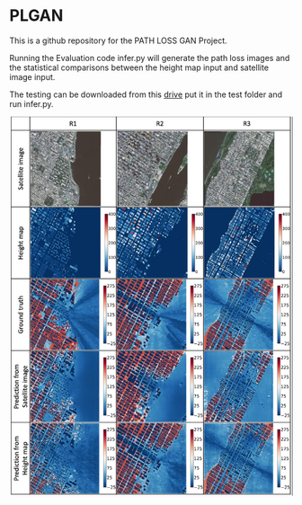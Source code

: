 # PLGAN 

This is a github repository for the PATH LOSS GAN Project.

Running the Evaluation code infer.py will generate the path loss images and the statistical comparisons between the height map input and satellite image input.

The testing can be downloaded from this [drive](https://drive.google.com/drive/folders/1DgGqWcX1VYvIf8YDjjmr6WHAO1bJBvUN?usp=sharing)
put it in the test folder and run infer.py.

![](paper_table.png)
